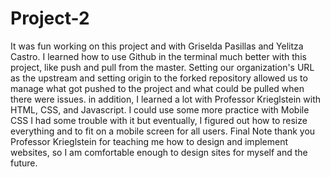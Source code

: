 # Project-2 

It was fun working on this project and with Griselda Pasillas and Yelitza Castro. I learned how to use Github in the terminal much better with this project, like push and pull from the master. Setting our organization's URL as the upstream and setting origin to the forked repository allowed us to manage what got pushed to the project and what could be pulled when there were issues. in addition, I learned a lot with Professor Krieglstein with HTML, CSS, and Javascript. I could use some more practice with Mobile CSS I had some trouble with it but eventually, I figured out how to resize everything and to fit on a mobile screen for all users. Final Note thank you Professor Krieglstein for teaching me how to design and implement websites, so I am comfortable enough to design sites for myself and the future.

